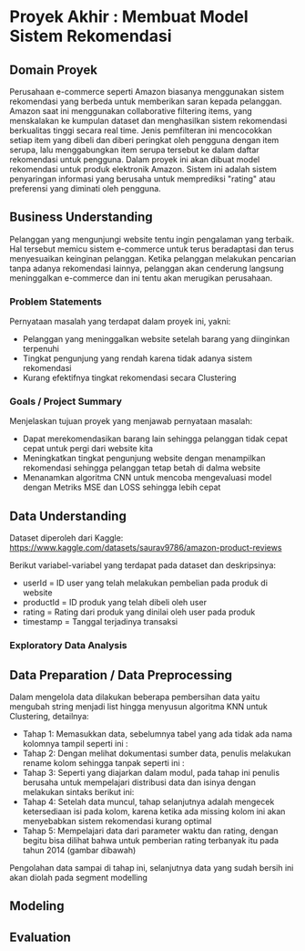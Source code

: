 # Proyek Akhir : Membuat Model Sistem Rekomendasi

## Domain Proyek
Perusahaan e-commerce seperti Amazon biasanya menggunakan sistem rekomendasi yang berbeda untuk memberikan saran kepada pelanggan. Amazon saat ini menggunakan collaborative filtering items, yang menskalakan ke kumpulan dataset dan menghasilkan sistem rekomendasi berkualitas tinggi secara real time. Jenis pemfilteran ini mencocokkan setiap item yang dibeli dan diberi peringkat oleh pengguna dengan item serupa, lalu menggabungkan item serupa tersebut ke dalam daftar rekomendasi untuk pengguna. Dalam proyek ini akan dibuat model rekomendasi untuk produk elektronik Amazon. Sistem ini adalah sistem penyaringan informasi yang berusaha untuk memprediksi "rating" atau preferensi yang diminati oleh pengguna. 

## Business Understanding
Pelanggan yang mengunjungi website tentu ingin pengalaman yang terbaik. Hal tersebut memicu sistem e-commerce untuk terus beradaptasi dan terus menyesuaikan keinginan pelanggan. Ketika pelanggan melakukan pencarian tanpa adanya rekomendasi lainnya, pelanggan akan cenderung langsung meninggalkan e-commerce dan ini tentu akan merugikan perusahaan.

### Problem Statements
Pernyataan masalah yang terdapat dalam proyek ini, yakni:

- Pelanggan yang meninggalkan website setelah barang yang diinginkan terpenuhi
- Tingkat pengunjung yang rendah karena tidak adanya sistem rekomendasi
- Kurang efektifnya tingkat rekomendasi secara Clustering

### Goals / Project Summary
Menjelaskan tujuan proyek yang menjawab pernyataan masalah:

- Dapat merekomendasikan barang lain sehingga pelanggan tidak cepat cepat untuk pergi dari website kita
- Meningkatkan tingkat pengunjung website dengan menampilkan rekomendasi sehingga pelanggan tetap betah di dalma website
- Menanamkan algoritma CNN untuk mencoba mengevaluasi model dengan Metriks MSE dan LOSS sehingga lebih cepat

## Data Understanding
Dataset diperoleh dari Kaggle: https://www.kaggle.com/datasets/saurav9786/amazon-product-reviews

Berikut variabel-variabel yang terdapat pada dataset dan deskripsinya:

- userId = ID user yang telah melakukan pembelian pada produk di website
- productId = ID produk yang telah dibeli oleh user
- rating = Rating dari produk yang dinilai oleh user pada produk
- timestamp = Tanggal terjadinya transaksi

### Exploratory Data Analysis


## Data Preparation / Data Preprocessing
Dalam mengelola data dilakukan beberapa pembersihan data yaitu mengubah string menjadi list hingga menyusun algoritma KNN untuk Clustering, detailnya:
- Tahap 1: Memasukkan data, sebelumnya tabel yang ada tidak ada nama kolomnya tampil seperti ini :
- Tahap 2: Dengan melihat dokumentasi sumber data, penulis melakukan rename kolom sehingga tanpak seperti ini :
- Tahap 3: Seperti yang diajarkan dalam modul, pada tahap ini penulis berusaha untuk mempelajari distribusi data dan isinya dengan melakukan sintaks berikut ini:
- Tahap 4: Setelah data muncul, tahap selanjutnya adalah mengecek ketersediaan isi pada kolom, karena ketika ada missing kolom ini akan menyebabkan sistem rekomendasi kurang optimal
- Tahap 5: Mempelajari data dari parameter waktu dan rating, dengan begitu bisa dilihat bahwa untuk pemberian rating terbanyak itu pada tahun 2014 (gambar dibawah)

Pengolahan data sampai di tahap ini, selanjutnya data yang sudah bersih ini akan diolah pada segment modelling


## Modeling 


## Evaluation

